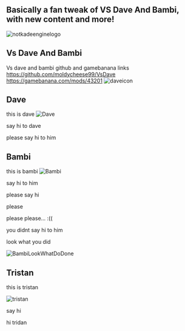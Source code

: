 
## Basically a fan tweak of VS Dave And Bambi, with new content and more!
![notkadeenginelogo](https://media.discordapp.net/attachments/855503995119075328/907232690640654366/notkadeenginelogo.png?width=921&height=701)
## Vs Dave And Bambi
Vs dave and bambi github and gamebanana links https://github.com/moldycheese99/VsDave https://gamebanana.com/mods/43201
 ![daveicon](https://cdn.discordapp.com/attachments/890546329078620170/903663420547665970/logoBumpin.png) 

## Dave
this is dave
![Dave](https://cdn.discordapp.com/attachments/890546329078620170/907235537788756018/68747470733a2f2f63646e2e646973636f72646170702e636f6d2f6174746163686d656e74732f3839323134303136363330393839323133362f3930353236373134313239393830323135322f646f7276655f7265616c652e706e67.png)

say hi to dave

please say hi to him

## Bambi
this is bambi
![Bambi](https://cdn.discordapp.com/attachments/890546329078620170/907236335612473374/Bambiupa.gif)

say hi to him

please say hi

please

please
please... :((








you didnt say hi to him

look what you did

![BambiLookWhatDoDone](https://cdn.discordapp.com/attachments/890546329078620170/903659144706408468/8521332-nhufncfc-v4.png)

## Tristan
this is tristan

![tristan](https://cdn.discordapp.com/attachments/890546329078620170/903659381990752306/ZhG5hOR_1.png)

say hi

hi tridan

